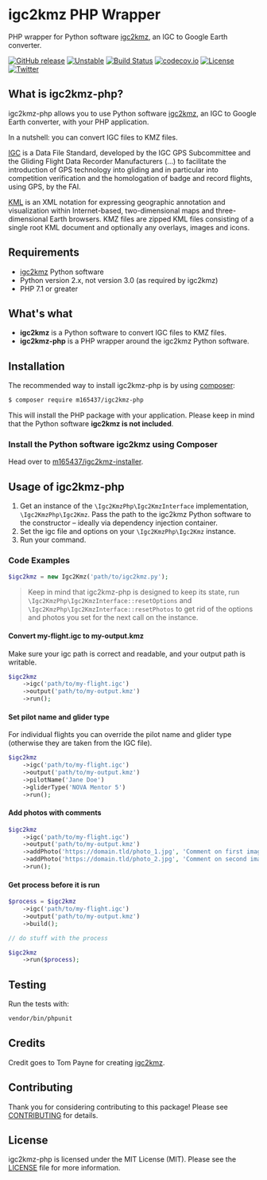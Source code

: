 # igc2kmz PHP Wrapper
PHP wrapper for Python software [igc2kmz](https://github.com/twpayne/igc2kmz), an IGC to Google Earth converter.

[![GitHub release](https://img.shields.io/github/release/M165437/igc2kmz-php.svg)](https://github.com/M165437/igc2kmz-php/releases/latest)
[![Unstable](https://img.shields.io/badge/unstable-master-orange.svg)](https://github.com/M165437/igc2kmz-php/tree/master)
[![Build Status](https://travis-ci.org/m165437/igc2kmz-php.svg?branch=master)](https://travis-ci.org/m165437/igc2kmz-php)
[![codecov.io](http://codecov.io/github/m165437/igc2kmz-php/coverage.svg?branch=master)](http://codecov.io/github/m165437/igc2kmz-php?branch=master)
[![License](https://img.shields.io/badge/license-MIT-green.svg?style=flat&colorB=458979)](https://github.com/M165437/igc2kmz-php/blob/master/LICENSE.md)
[![Twitter](https://img.shields.io/badge/twitter-@M165437-blue.svg?style=flat&colorB=00aced)](http://twitter.com/M165437)

## What is igc2kmz-php?
igc2kmz-php allows you to use Python software [igc2kmz](https://github.com/twpayne/igc2kmz), an IGC to Google Earth converter, with your PHP application.

In a nutshell: you can convert IGC files to KMZ files.

[IGC](http://vali.fai-civl.org/documents/IGC-Spec_v1.00.pdf) is a Data File Standard, developed by the IGC GPS Subcommittee and the Gliding Flight Data Recorder Manufacturers (…) to facilitate the introduction of GPS technology into gliding and in particular into competition verification and the homologation of badge and record flights, using GPS, by the FAI.

[KML](https://en.wikipedia.org/wiki/Keyhole_Markup_Language) is an XML notation for expressing geographic annotation and visualization within Internet-based, two-dimensional maps and three-dimensional Earth browsers. KMZ files are zipped KML files consisting of a single root KML document and optionally any overlays, images and icons.

## Requirements
* [igc2kmz](https://github.com/twpayne/igc2kmz) Python software
* Python version 2.x, not version 3.0 (as required by igc2kmz)
* PHP 7.1 or greater

## What's what
* **igc2kmz** is a Python software to convert IGC files to KMZ files.
* **igc2kmz-php** is a PHP wrapper around the igc2kmz Python software.

## Installation
The recommended way to install igc2kmz-php is by using [composer](https://getcomposer.org):

```bash
$ composer require m165437/igc2kmz-php
```

This will install the PHP package with your application.
Please keep in mind that the Python software **igc2kmz is not included**.

### Install the Python software igc2kmz using Composer
Head over to [m165437/igc2kmz-installer](https://github.com/m165437/igc2kmz-installer).

## Usage of igc2kmz-php
1. Get an instance of the `\Igc2KmzPhp\Igc2KmzInterface` implementation, `\Igc2KmzPhp\Igc2Kmz`. Pass the path to the igc2kmz Python software to the constructor – ideally via dependency injection container.
2. Set the igc file and options on your `\Igc2KmzPhp\Igc2Kmz` instance.
3. Run your command.

### Code Examples

```php
$igc2kmz = new Igc2Kmz('path/to/igc2kmz.py');
```

 > Keep in mind that igc2kmz-php is designed to keep its state,
 > run `\Igc2KmzPhp\Igc2KmzInterface::resetOptions` and
 > `\Igc2KmzPhp\Igc2KmzInterface::resetPhotos` to get rid of
 > the options and photos you set for the next call on the instance.

#### Convert my-flight.igc to my-output.kmz
Make sure your igc path is correct and readable, and your output path is writable.

```php
$igc2kmz
    ->igc('path/to/my-flight.igc')
    ->output('path/to/my-output.kmz')
    ->run();
```

#### Set pilot name and glider type
For individual flights you can override the pilot name and glider type (otherwise they are taken from the IGC file).

```php
$igc2kmz
    ->igc('path/to/my-flight.igc')
    ->output('path/to/my-output.kmz')
    ->pilotName('Jane Doe')
    ->gliderType('NOVA Mentor 5')
    ->run();
```

#### Add photos with comments

```php
$igc2kmz
    ->igc('path/to/my-flight.igc')
    ->output('path/to/my-output.kmz')
    ->addPhoto('https://domain.tld/photo_1.jpg', 'Comment on first image')
    ->addPhoto('https://domain.tld/photo_2.jpg', 'Comment on second image')
    ->run();
```

#### Get process before it is run

```php
$process = $igc2kmz
    ->igc('path/to/my-flight.igc')
    ->output('path/to/my-output.kmz')
    ->build();

// do stuff with the process

$igc2kmz
    ->run($process);
```

## Testing

Run the tests with:

```bash
vendor/bin/phpunit
```

## Credits

Credit goes to Tom Payne for creating [igc2kmz](https://github.com/twpayne/igc2kmz).

## Contributing

Thank you for considering contributing to this package! Please see [CONTRIBUTING](CONTRIBUTING.md) for details.

## License

igc2kmz-php is licensed under the MIT License (MIT). Please see the [LICENSE](LICENSE.md) file for more information.
